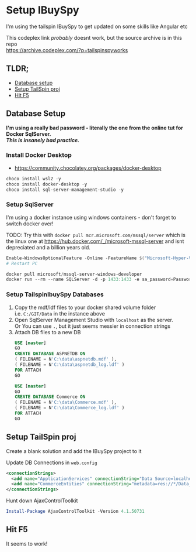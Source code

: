 # Setup IBuySpy

I'm using the tailspin IBuySpy to get updated on some skills like Angular etc

This codeplex link _probably_ doesnt work, but the source archive is in this repo  
<https://archive.codeplex.com/?p=tailspinspyworks>

## TLDR;

- [Database setup](#database-setup)
- [Setup TailSpin proj](#setup-tailspin-proj)
- [Hit F5](#hit-f5)

## Database Setup

**I'm using a really bad password - literally the one from the online tut for Docker SqlServer.  
_This is insanely bad practice._**

### Install Docker Desktop

- https://community.chocolatey.org/packages/docker-desktop

```powershell
choco install wsl2 -y
choco install docker-desktop -y
choco install sql-server-management-studio -y
```

### Setup SqlServer

I'm using a docker instance using windows containers - don't forget to switch docker over!

TODO: Try this with `docker pull mcr.microsoft.com/mssql/server` which is the linux one at <https://hub.docker.com/_/microsoft-mssql-server> and isnt depreciated and a billion years old.

```powershell
Enable-WindowsOptionalFeature -Online -FeatureName $("Microsoft-Hyper-V", "Containers") -All
# Restart PC

docker pull microsoft/mssql-server-windows-developer
docker run --rm --name SQLServer -d -p 1433:1433 -e sa_password=Password_01 -e ACCEPT_EULA=Y -v C:/GIT/Data:C:/Data microsoft/mssql-server-windows-developer

```

### Setup TailspinIbuySpy Databases

1. Copy the mdf/ldf files to your docker shared volume folder  
   i.e. `C:/GIT/Data` in the instance above
2. Open SqlServer Management Studio with `localhost` as the server.  
   Or You can use `.`, but it just seems messier in connection strings
3. Attach DB files to a new DB  
   ```sql
   USE [master]
   GO
   CREATE DATABASE ASPNETDB ON 
   ( FILENAME = N'C:\data\aspnetdb.mdf' ),
   ( FILENAME = N'C:\data\aspnetdb_log.ldf' )
   FOR ATTACH
   GO
   
   USE [master]
   GO
   CREATE DATABASE Commerce ON 
   ( FILENAME = N'C:\data\Commerce.mdf' ),
   ( FILENAME = N'C:\data\Commerce_log.ldf' )
   FOR ATTACH
   GO
   ```

## Setup TailSpin proj

Create a blank solution and add the IBuySpy project to it

Update DB Connections in `web.config`  

```xml
<connectionStrings>
  <add name="ApplicationServices" connectionString="Data Source=localhost;Initial    Catalog=ASPNETDB;User ID=sa;Password=Password_01;Connect Timeout=30;"    providerName="System.Data.SqlClient" />
  <add name="CommerceEntities" connectionString="metadata=res://*/Data_Access.EDM_Commerce.   csdl|res://*/Data_Access.EDM_Commerce.ssdl|res://*/Data_Access.EDM_Commerce.msl;   provider=System.Data.SqlClient;provider connection string=&quot;Data Source=localhost;   Initial Catalog=Commerce;User ID=sa;Password=Password_01;Connect Timeout=30;&quot;"    providerName="System.Data.EntityClient" />
</connectionStrings>
```

Hunt down AjaxControlToolkit

```powershell
Install-Package AjaxControlToolkit -Version 4.1.50731
```

## Hit F5

It seems to work!
